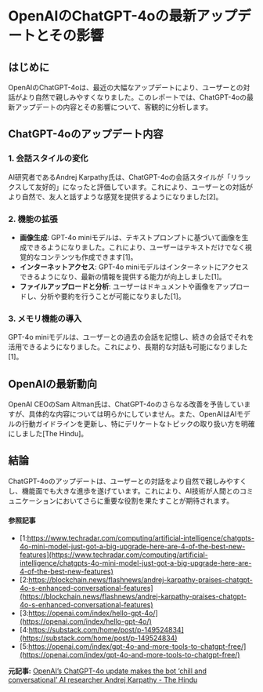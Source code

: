 # OpenAIのChatGPT-4oの最新アップデートとその影響

## はじめに

OpenAIのChatGPT-4oは、最近の大幅なアップデートにより、ユーザーとの対話がより自然で親しみやすくなりました。このレポートでは、ChatGPT-4oの最新アップデートの内容とその影響について、客観的に分析します。

## ChatGPT-4oのアップデート内容

### 1. **会話スタイルの変化**
AI研究者であるAndrej Karpathy氏は、ChatGPT-4oの会話スタイルが「リラックスして友好的」になったと評価しています。これにより、ユーザーとの対話がより自然で、友人と話すような感覚を提供するようになりました[2]。

### 2. **機能の拡張**
- **画像生成**: GPT-4o miniモデルは、テキストプロンプトに基づいて画像を生成できるようになりました。これにより、ユーザーはテキストだけでなく視覚的なコンテンツも作成できます[1]。
- **インターネットアクセス**: GPT-4o miniモデルはインターネットにアクセスできるようになり、最新の情報を提供する能力が向上しました[1]。
- **ファイルアップロードと分析**: ユーザーはドキュメントや画像をアップロードし、分析や要約を行うことが可能になりました[1]。

### 3. **メモリ機能の導入**
GPT-4o miniモデルは、ユーザーとの過去の会話を記憶し、続きの会話でそれを活用できるようになりました。これにより、長期的な対話も可能になりました[1]。

## OpenAIの最新動向

OpenAI CEOのSam Altman氏は、ChatGPT-4oのさらなる改善を予告していますが、具体的な内容については明らかにしていません。また、OpenAIはAIモデルの行動ガイドラインを更新し、特にデリケートなトピックの取り扱い方を明確にしました[The Hindu]。

## 結論

ChatGPT-4oのアップデートは、ユーザーとの対話をより自然で親しみやすくし、機能面でも大きな進歩を遂げています。これにより、AI技術が人間とのコミュニケーションにおいてさらに重要な役割を果たすことが期待されます。

#### 参照記事
- [1:https://www.techradar.com/computing/artificial-intelligence/chatgpts-4o-mini-model-just-got-a-big-upgrade-here-are-4-of-the-best-new-features](https://www.techradar.com/computing/artificial-intelligence/chatgpts-4o-mini-model-just-got-a-big-upgrade-here-are-4-of-the-best-new-features)
- [2:https://blockchain.news/flashnews/andrej-karpathy-praises-chatgpt-4o-s-enhanced-conversational-features](https://blockchain.news/flashnews/andrej-karpathy-praises-chatgpt-4o-s-enhanced-conversational-features)
- [3:https://openai.com/index/hello-gpt-4o/](https://openai.com/index/hello-gpt-4o/)
- [4:https://substack.com/home/post/p-149524834](https://substack.com/home/post/p-149524834)
- [5:https://openai.com/index/gpt-4o-and-more-tools-to-chatgpt-free/](https://openai.com/index/gpt-4o-and-more-tools-to-chatgpt-free/)


**元記事:** [
 OpenAI’s ChatGPT-4o update makes the bot ‘chill and conversational’ AI researcher Andrej Karpathy - The Hindu
](https://www.thehindu.com/sci-tech/technology/openais-chatgpt-4o-update-makes-the-bot-chill-and-conversational-ai-researcher-andrej-karpathy/article69229384.ece)